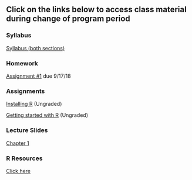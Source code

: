 ## Click on the links below to access class material during change of program period

### Syllabus

[Syllabus (both sections)](Syllabus.md)

### Homework
[Assignment #1](Hmk1.pdf) due 9/17/18


### Assignments

[Installing R](R/InstallingR.md) (Ungraded)

[Getting started with R](R/GettingStartedwithR.md) (Ungraded)

### Lecture Slides

[Chapter 1](Lectures/Chap1slides.pdf)

### R Resources

[Click here](R/Readme.md)

